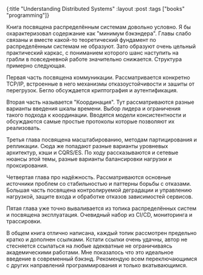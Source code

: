 {:title "Understanding Distributed Systems"
 :layout :post
 :tags  ["books" "programming"]}

Книга посвящена распределённым системам довольно условно. Я бы охарактеризовал содержание как "минимум бэкэндера". Главы слабо связаны и вместе какой-то теоретический фундамент по распределённым системам не образуют. Зато образуют очень цельный практический каркас, с пониманием которого шанс наступить на грабли в повседневной работе значительно снижается. Структура примерно следующая.

Первая часть посвящена коммуникации. Рассматривается конкретно TCP/IP, встроенные в него механизмы отказоустойчивости и зашиты от перегрузок. Бегло обсуждается криптография и аутентификация.

Вторая часть называется "Координация". Тут рассматриваются разные варианты введения шкалы времени. Выбор лидера и ограничения такого подхода к координации. Вводятся модели консистентности и обсуждаются самые простые протоколы которые позволяют их реализовать.

Третья глава посвящена масштабированию, методам партицирования и репликации. Сюда же попадают разные варианты уровневых архитектур, кэши и CQRS/ES. По ходу рассказываются и сетевые нюансы этой темы, разные варианты балансировки нагрузки и проксирования.

Четвертая глава про надёжность. Рассматриваются основные источники проблем со стабильностью и паттерны борьбы с отказами. Большая часть посвящена контролируемой деградации и управлению нагрузкой, защите входа и обработке отказов зависимостей сервисов.

Пятая глава уже точно вываливается из топика распределённых систем и посвящена эксплуатация. Очевидный набор из CI/CD, мониторинга и трассировки.

В общем книга отлично написана, каждый топик рассмотрен предельно кратко и дополнен ссылками. Кстати ссылки очень удачны, автор не стесняется ссылаться на любые адекватные не ограничиваясь академическими работами. Мне показалось что это идеальное введение в современный бэкэнд. Рекомендую всем переключающимся с других направлений программирования и только вкатывающимся.
